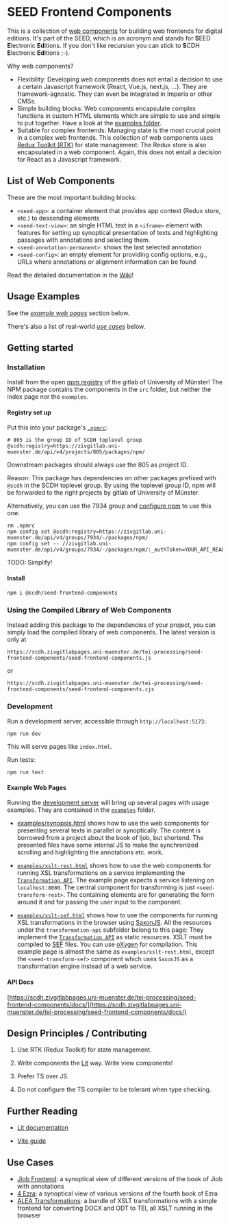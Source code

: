 # SEED Frontend Components

This is a collection of [web
components](https://developer.mozilla.org/en-US/docs/Web/API/Web_components)
for building web frontends for digital editions. It's part of the
SEED, which is an acronym and stands for **S**EED **E**lectronic
**Ed**itions. If you don't like recursion you can stick to **S**CDH
**E**lectronic **Ed**itions ;-).

Why web components?

- Flexibility: Developing web components does not entail a decision to
  use a certain Javascript framework (React, Vue.js, next.js,
  ...). They are framework-agnostic.  They can even be integrated in
  Imperia or other CMSs.
- Simple building blocks: Web components encapsulate complex functions
  in custom HTML elements which are simple to use and simple to put
  together. Have a look at the [examples folder](examples).
- Suitable for complex frontends: Managing state is the most crucial
  point in a complex web frontends. This collection of web components
  uses [Redux Toolkit (RTK)](https://redux-toolkit.js.org/) for state
  management: The Redux store is also encapsulated in a web
  component. Again, this does not entail a decision for React as a
  Javascript framework.


## List of Web Components

These are the most important building blocks:

- `<seed-app>`: a container element that provides app context (Redux
  store, etc.) to descending elements
- `<seed-text-view>`: an single HTML text in a `<iframe>` element with
  features for setting up synoptical presentation of texts and
  highlighting passages with annotations and selecting them.
- `<seed-annotation-permanent>`: shows the last selected annotation
- `<seed-config>`: an empty element for providing config options,
  e.g., URLs where annotations or alignment information can be found

Read the detailed documentation in the [Wiki](wiki)!


## Usage Examples

See the  [*example web pages*](#example-web-pages) section below.

There's also a list of real-world [*use cases*](#use-cases) below.


## Getting started

### Installation

Install from the open [npm
registry](https://zivgitlab.uni-muenster.de/SCDH/tei-processing/seed-frontend-components/-/packages)
of the gitlab of University of Münster! The NPM package contains the
components in the `src` folder, but neither the index page nor the
`examples`.

#### Registry set up

Put this into your package's [`.npmrc`](https://docs.npmjs.com/cli/v9/configuring-npm/npmrc):

```shell
# 805 is the group ID of SCDH toplevel group
@scdh:registry=https://zivgitlab.uni-muenster.de/api/v4/projects/805/packages/npm/
```

Downstream packages should always use the 805 as project ID.

Reason: This package has dependencies on other packages prefixed with
`@scdh` in the SCDH toplevel group. By using the toplevel group ID,
npm will be forwarded to the right projects by gitlab of University of
Münster.

Alternatively, you can use the 7934 group and [configure
npm](https://docs.gitlab.com/ee/user/packages/npm_registry/#publishing-a-package-via-the-command-line)
to use this one:

```
rm .npmrc
npm config set @scdh:registry=https://zivgitlab.uni-muenster.de/api/v4/groups/7934/-/packages/npm/
npm config set -- //zivgitlab.uni-muenster.de/api/v4/groups/7934/-/packages/npm/:_authToken=YOUR_API_READ_TOKEN 
```

TODO: Simplify!


#### Install

```shell
npm i @scdh/seed-frontend-components
```

### Using the Compiled Library of Web Components

Instead adding this package to the dependencies of your project, you
can simply load the compiled library of web components. The latest
version is only at

```
https://scdh.zivgitlabpages.uni-muenster.de/tei-processing/seed-frontend-components/seed-frontend-components.js
```

or

```
https://scdh.zivgitlabpages.uni-muenster.de/tei-processing/seed-frontend-components/seed-frontend-components.cjs
```


### Development

Run a development server, accessible through `http://localhost:5173`:

```shell
npm run dev
```

This will serve pages like `index.html`.

Run tests:

```shell
npm run test
```
#### Example Web Pages

Running the [development server](#development) will bring up several
pages with usage examples. They are contained in the
[`examples`](examples) folder.

- [examples/synopsis.html](examples/synopsis.html) shows how to use
  the web components for presenting several texts in parallel or
  synoptically. The content is borrowed from a project about the book
  of Ijob, but shortend. The presented files have some internal JS to
  make the synchronized scrolling and highlighting the annotations
  etc. work.

- [`examples/xslt-rest.html`](examples/xslt.html) shows how to use the
  web components for running XSL transformations on a service
  implementing the [`Transformation API`](transformation-api.js). The
  example page expects a service listening on `localhost:8080`. The
  central component for transforming is just
  `<seed-transform-rest>`. The containing elements are for generating
  the form around it and for passing the user input to the component.

- [`examples/xslt-sef.html`](examples/sef.html) shows how to use the
  components for running XSL transformations in the browser using
  [SaxonJS](https://www.saxonica.com/saxon-js/documentation2/index.html#!about). All
  the resources under the `transformation-api` subfolder belong to
  this page: They implement the [`Transformation
  API`](transformation-api.md) as static resources. XSLT must be
  compiled to
  [SEF](https://www.saxonica.com/saxon-js/documentation2/index.html#!about)
  files. You can use
  [oXygen](https://www.oxygenxml.com/doc/versions/25.1/ug-editor/topics/compile-xsl-for-saxon-x-tools.html)
  for compilation. This example page is almost the same as
  `examples/xslt-rest.html`, except the `<seed-transform-sef>`
  component which uses `SaxonJS` as a transformation engine instead of
  a web service.

#### API Docs

[https://scdh.zivgitlabpages.uni-muenster.de/tei-processing/seed-frontend-components/docs/](https://scdh.zivgitlabpages.uni-muenster.de/tei-processing/seed-frontend-components/docs/)


## Design Principles / Contributing

1. Use RTK (Redux Toolkit) for state management.

1. Write components the [Lit](https://lit.dev/docs/) way. Write view components!

1. Prefer TS over JS.

1. Do not configure the TS compiler to be tolerant when type checking.

## Further Reading

- [Lit documentation](https://lit.dev/docs/)

- [Vite guide](https://vitejs.dev/guide/)

## Use Cases

- [Jiob Frontend](https://scdh.zivgitlabpages.uni-muenster.de/schnocks-ijob/hiob-synopsis-frontend/): a synoptical view of different versions of the book of Jiob with annotations
- [4 Ezra](https://scdh.zivgitlabpages.uni-muenster.de/doering-4esra/esra-demo/): a synoptical view of various versions of the fourth book of Ezra
- [ALEA Transformations](https://scdh.zivgitlabpages.uni-muenster.de/hees-alea/alea-transformations/): a bundle of XSLT transformations with a simple frontend for converting DOCX and ODT to TEI, all XSLT running in the browser
